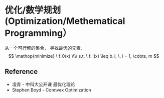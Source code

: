 # 优化/数学规划 (Optimization/Methematical Programming）
从一个可行解的集合， 寻找最优的元素.
$$
\mathop{minimize} \  f_0(x) \\\\
s.t. \  f_i(x) \leq b_i, \. i = 1, \cdots, m
$$


## Reference
* 凌青 - 中科大公开课 最优化理论
* Stephen Boyd - Connvex Optimization
